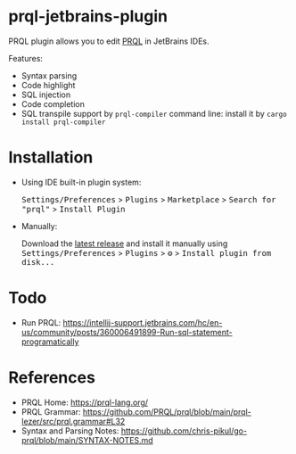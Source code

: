 prql-jetbrains-plugin
========================

<!-- Plugin description -->
PRQL plugin allows you to edit [PRQL](https://prql-lang.org/) in JetBrains IDEs.

Features:

- Syntax parsing
- Code highlight
- SQL injection
- Code completion
- SQL transpile support by `prql-compiler` command line: install it by `cargo install prql-compiler`

<!-- Plugin description end -->

# Installation

- Using IDE built-in plugin system:

  <kbd>Settings/Preferences</kbd> > <kbd>Plugins</kbd> > <kbd>Marketplace</kbd> > <kbd>Search for "prql"</kbd> >
  <kbd>Install Plugin</kbd>

- Manually:

  Download the [latest release](https://github.com/linux-china/prql-jetbrains-plugin/releases/latest) and install it manually using
  <kbd>Settings/Preferences</kbd> > <kbd>Plugins</kbd> > <kbd>⚙️</kbd> > <kbd>Install plugin from disk...</kbd>

# Todo

* Run PRQL: https://intellij-support.jetbrains.com/hc/en-us/community/posts/360006491899-Run-sql-statement-programatically

# References

* PRQL Home: https://prql-lang.org/
* PRQL Grammar: https://github.com/PRQL/prql/blob/main/prql-lezer/src/prql.grammar#L32
* Syntax and Parsing Notes: https://github.com/chris-pikul/go-prql/blob/main/SYNTAX-NOTES.md